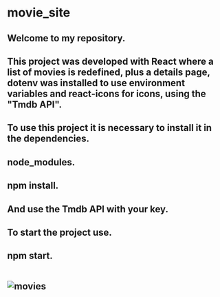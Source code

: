 # movie_site
<h2> Welcome to my repository.
<h2> This project was developed with React where a list of movies is redefined, plus a details page,
dotenv was installed to use environment variables and react-icons for icons, using the "Tmdb API".

<h2> To use this project it is necessary to install  it in the dependencies.
<h2> node_modules.
<h2> npm install.
<h2> And use the Tmdb API with your key.
<h2> To start the project use.
<h2> npm start.
  <br></br>



![movies](https://user-images.githubusercontent.com/129814574/232896788-bc9b43a9-77fc-43e1-9c3b-542099bbb1ad.gif)

